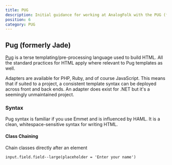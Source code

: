 ```yaml
---
title: PUG
description: Initial guidance for working at AnalogFolk with the PUG (formerly Jade) templating language at
position: 6
category: PUG
---
```


## Pug (formerly Jade)

[Pug][pug-docs] is a terse templating/pre-processing language used to build HTML.
All the standard practices for HTML apply where relevant to Pug templates
as well.

Adapters are available for PHP, Ruby, and of course JavaScript. This means that
if suited to a project, a consistent template syntax can be deployed across
front and back ends. An adapter does exist for .NET but it's a seemingly
unmaintained project.

### Syntax

Pug syntax is familiar if you use Emmet and is influenced by HAML. It is a
clean, whitespace-sensitive syntax for writing HTML.

#### Class Chaining

Chain classes directly after an element

```
input.field.field--large(placeholder = 'Enter your name')
```

[pug-docs]: https://pugjs.org/api/getting-started.html
